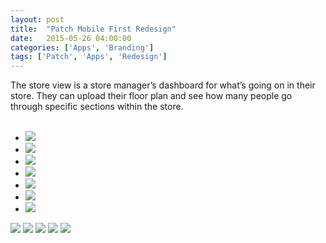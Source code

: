 ```yaml
---
layout: post
title:  "Patch Mobile First Redesign"
date:   2015-05-26 04:00:00
categories: ['Apps', 'Branding']
tags: ['Patch', 'Apps', 'Redesign']
---
```


<div class="text-block">
The store view is a store manager’s dashboard for what’s going on in their store. They can upload their floor plan and see how many people go through  specific sections within the store. <br /><br />

<ul class="sketch">
	<li><img src="{{ base.url }}/images/Patch/mobile-first-blue-00.jpg" /></li>
	<li><img src="{{ base.url }}/images/Patch/mobile-first-blue-02.jpg" /></li>
	<li><img src="{{ base.url }}/images/Patch/mobile-first-green-01.png" /></li>
	<li><img src="{{ base.url }}/images/Patch/mobile-first-green-02.png" /></li>
	<li><img src="{{ base.url }}/images/Patch/mobile-first-green-03.png" /></li>
	<li><img src="{{ base.url }}/images/Patch/mobile-first-green-04.png" /></li>
	<li><img src="{{ base.url }}/images/Patch/mobile-first-green-05.png" /></li>
</ul>

</div>
<div class="images">
	<img src="{{ base.url }}/images/Patch/news-app-01.png" />
	<img src="{{ base.url }}/images/Patch/news-app-02.png" />
	<img src="{{ base.url }}/images/Patch/news-app-03.png" />
	<img src="{{ base.url }}/images/Patch/news-app-04.png" />
	<img src="{{ base.url }}/images/Patch/news-app-05.png" />

</div>

[jekyll-gh]: https://github.com/jekyll/jekyll
[jekyll]:    http://jekyllrb.com
